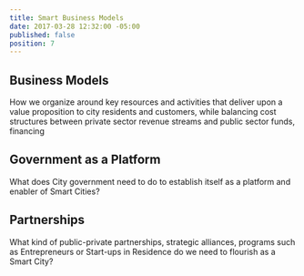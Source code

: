 ```yaml
---
title: Smart Business Models
date: 2017-03-28 12:32:00 -05:00
published: false
position: 7
---
```



## Business Models

How we organize around key resources and activities that deliver upon a value proposition to city residents and customers, while balancing cost structures between private sector revenue streams and public sector funds, financing

## Government as a Platform

What does City government need to do to establish itself as a platform and enabler of Smart Cities?

## Partnerships

What kind of public-private partnerships, strategic alliances, programs such as Entrepreneurs or Start-ups in Residence do we need to flourish as a Smart City?
